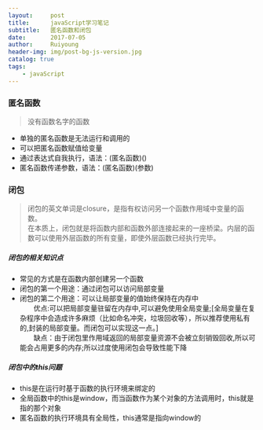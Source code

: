 ```yaml
--- 
layout:     post
title:      javaScript学习笔记
subtitle:   匿名函数和闭包
date:       2017-07-05
author:     Ruiyoung
header-img: img/post-bg-js-version.jpg
catalog: true
tags:
    - javaScript
---
```

###  匿名函数
> 没有函数名字的函数  
- 单独的匿名函数是无法运行和调用的  
- 可以把匿名函数赋值给变量  
- 通过表达式自我执行，语法：(匿名函数)()  
- 匿名函数传递参数，语法：(匿名函数)(参数)  

### 闭包
> 闭包的英文单词是closure，是指有权访问另一个函数作用域中变量的函数。  
> 在本质上，闭包就是将函数内部和函数外部连接起来的一座桥梁。内层的函数可以使用外层函数的所有变量，即使外层函数已经执行完毕。  

##### 闭包的相关知识点 
- 常见的方式是在函数内部创建另一个函数  
- 闭包的第一个用途：通过闭包可以访问局部变量  
- 闭包的第二个用途：可以让局部变量的值始终保持在内存中  
&emsp;&emsp;优点:可以把局部变量驻留在内存中,可以避免使用全局变量;[全局变量在复杂程序中会造成许多麻烦（比如命名冲突，垃圾回收等），所以推荐使用私有的,封装的局部变量。而闭包可以实现这一点。]  
&emsp;&emsp;缺点：由于闭包里作用域返回的局部变量资源不会被立刻销毁回收,所以可能会占用更多的内存;所以过度使用闭包会导致性能下降  


##### 闭包中的this问题  
- this是在运行时基于函数的执行环境来绑定的  
- 全局函数中的this是window，而当函数作为某个对象的方法调用时，this就是指的那个对象  
- 匿名函数的执行环境具有全局性，this通常是指向window的  
